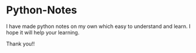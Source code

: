 # Python-Notes
I have made python notes on my own which easy to understand and learn. 
I hope it will help your learning.

Thank you!!
